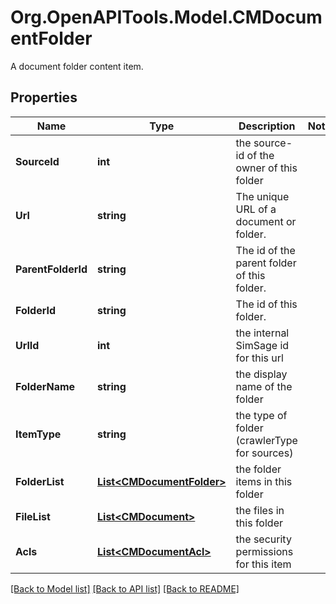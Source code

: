 # Org.OpenAPITools.Model.CMDocumentFolder
A document folder content item.

## Properties

Name | Type | Description | Notes
------------ | ------------- | ------------- | -------------
**SourceId** | **int** | the source-id of the owner of this folder | 
**Url** | **string** | The unique URL of a document or folder. | 
**ParentFolderId** | **string** | The id of the parent folder of this folder. | 
**FolderId** | **string** | The id of this folder. | 
**UrlId** | **int** | the internal SimSage id for this url | 
**FolderName** | **string** | the display name of the folder | 
**ItemType** | **string** | the type of folder (crawlerType for sources) | 
**FolderList** | [**List&lt;CMDocumentFolder&gt;**](CMDocumentFolder.md) | the folder items in this folder | 
**FileList** | [**List&lt;CMDocument&gt;**](CMDocument.md) | the files in this folder | 
**Acls** | [**List&lt;CMDocumentAcl&gt;**](CMDocumentAcl.md) | the security permissions for this item | 

[[Back to Model list]](../README.md#documentation-for-models) [[Back to API list]](../README.md#documentation-for-api-endpoints) [[Back to README]](../README.md)

